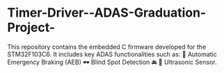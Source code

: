 # Timer-Driver--ADAS-Graduation-Project-
This repository contains the embedded C firmware developed for the STM32F103C6. It includes key ADAS functionalities such as: 🛑 Automatic Emergency Braking (AEB) 🕶️ Blind Spot Detection 🚘 📡 Ultrasonic Sensor.
